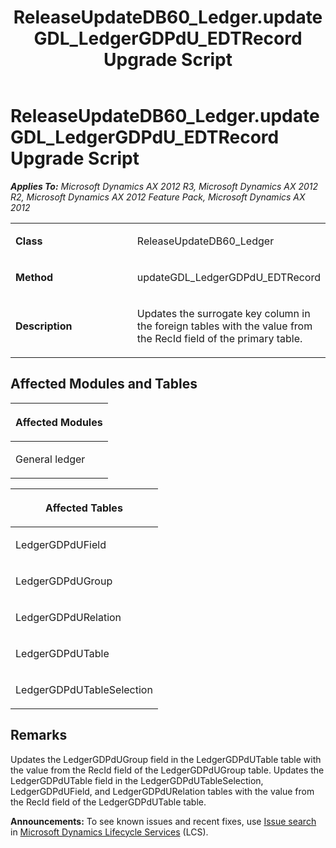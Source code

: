 ﻿---
title: ReleaseUpdateDB60_Ledger.updateGDL_LedgerGDPdU_EDTRecord Upgrade Script
TOCTitle: ReleaseUpdateDB60_Ledger.updateGDL_LedgerGDPdU_EDTRecord Upgrade Script
ms:assetid: c021506d-31f7-f0f6-0ff6-0bad384a8781
ms:mtpsurl: https://msdn.microsoft.com/en-us/library/JJ686768(v=AX.60)
ms:contentKeyID: 49710966
ms.date: 05/18/2015
mtps_version: v=AX.60
---

# ReleaseUpdateDB60\_Ledger.updateGDL\_LedgerGDPdU\_EDTRecord Upgrade Script 


_**Applies To:** Microsoft Dynamics AX 2012 R3, Microsoft Dynamics AX 2012 R2, Microsoft Dynamics AX 2012 Feature Pack, Microsoft Dynamics AX 2012_

<table>
<colgroup>
<col style="width: 50%" />
<col style="width: 50%" />
</colgroup>
<tbody>
<tr class="odd">
<td><p><strong>Class</strong></p></td>
<td><p>ReleaseUpdateDB60_Ledger</p></td>
</tr>
<tr class="even">
<td><p><strong>Method</strong></p></td>
<td><p>updateGDL_LedgerGDPdU_EDTRecord</p></td>
</tr>
<tr class="odd">
<td><p><strong>Description</strong></p></td>
<td><p>Updates the surrogate key column in the foreign tables with the value from the RecId field of the primary table.</p></td>
</tr>
</tbody>
</table>


## Affected Modules and Tables

<table>
<colgroup>
<col style="width: 100%" />
</colgroup>
<thead>
<tr class="header">
<th><p>Affected Modules</p></th>
</tr>
</thead>
<tbody>
<tr class="odd">
<td><p>General ledger</p></td>
</tr>
</tbody>
</table>


<table>
<colgroup>
<col style="width: 100%" />
</colgroup>
<thead>
<tr class="header">
<th><p>Affected Tables</p></th>
</tr>
</thead>
<tbody>
<tr class="odd">
<td><p>LedgerGDPdUField</p></td>
</tr>
<tr class="even">
<td><p>LedgerGDPdUGroup</p></td>
</tr>
<tr class="odd">
<td><p>LedgerGDPdURelation</p></td>
</tr>
<tr class="even">
<td><p>LedgerGDPdUTable</p></td>
</tr>
<tr class="odd">
<td><p>LedgerGDPdUTableSelection</p></td>
</tr>
</tbody>
</table>


## Remarks

Updates the LedgerGDPdUGroup field in the LedgerGDPdUTable table with the value from the RecId field of the LedgerGDPdUGroup table. Updates the LedgerGDPdUTable field in the LedgerGDPdUTableSelection, LedgerGDPdUField, and LedgerGDPdURelation tables with the value from the RecId field of the LedgerGDPdUTable table.

  
**Announcements:** To see known issues and recent fixes, use [Issue search](http://go.microsoft.com/fwlink/?linkid=389258) in [Microsoft Dynamics Lifecycle Services](http://go.microsoft.com/fwlink/?linkid=306505) (LCS).

